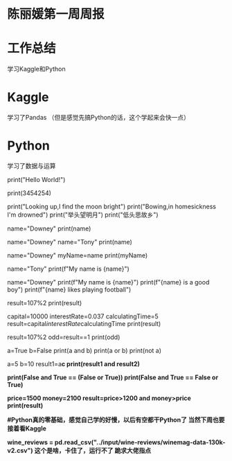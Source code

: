 # 陈丽媛第一周周报

# 工作总结
 学习Kaggle和Python

# Kaggle
 学习了Pandas
（但是感觉先搞Python的话，这个学起来会快一点）

# Python
学习了数据与运算

print("Hello World!")

print(3454254)

print("Looking up,I find the moon bright")
print("Bowing,in homesickness I'm drowned")
print("举头望明月")
print("低头思故乡")

name="Downey"
print(name)

name="Downey"
name="Tony"
print(name)

name="Downey"
myName=name
print(myName)

name="Tony"
print(f"My name is {name}")

name="Downey"
print(f"My name is {name}")
print(f"{name} is a good boy")
print(f"{name} likes playing football")

result=107%2
print(result)

capital=10000
interestRate=0.037
calculatingTime=5
result=capital*interestRate*calculatingTime
print(result)

result=107%2
odd=result==1
print(odd)

a=True
b=False
print(a and b)
print(a or b)
print(not a)

a=5
b=10
result1=a<b
c=20
result2=b>c
print(result1 and result2)

print(False and True == (False or True))
print(False and True == False or True)

price=1500
money=2100
result=price>1200 and money>price
print(result)

#Python真的零基础，感觉自己学的好慢，以后有空都干Python了
 当然下周也要接着看Kaggle

wine_reviews = pd.read_csv("../input/wine-reviews/winemag-data-130k-v2.csv")
这个是啥，卡住了，运行不了
跪求大佬指点
